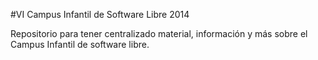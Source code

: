 #VI Campus Infantil de Software Libre 2014

Repositorio para tener centralizado material, información y más sobre el Campus Infantil de software libre.
